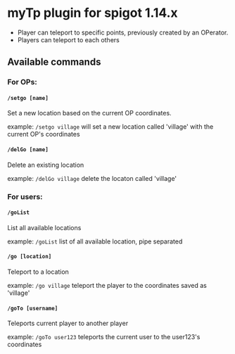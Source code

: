 # myTp plugin for spigot 1.14.x

  - Player can teleport to specific points, previously created by an OPerator.
  - Players can teleport to each others

## Available commands

### For OPs:

#### `/setgo [name]`

Set a new location based on the current OP coordinates.

example:
```/setgo village```
will set a new location called 'village' with the current OP's coordinates

#### `/delGo [name]`

Delete an existing location

example:
```/delGo village```
delete the locaton called 'village'

### For users:

#### `/goList`

List all available locations

example:
```/goList```
list of all available location, pipe separated

#### `/go [location]`

Teleport to a location

example:
```/go village```
teleport the player to the coordinates saved as 'village'

#### `/goTo [username]`

Teleports current player to another player

example:
```/goTo user123```
teleports the current user to the user123's coordinates